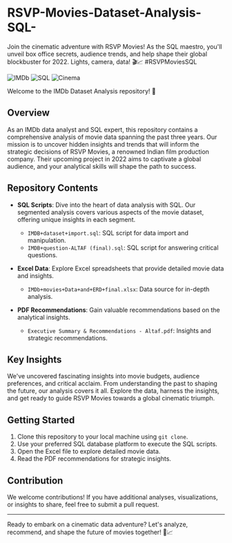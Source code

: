 # RSVP-Movies-Dataset-Analysis-SQL-
Join the cinematic adventure with RSVP Movies! As the SQL maestro, you'll unveil box office secrets, audience trends, and help shape their global blockbuster for 2022. Lights, camera, data! 🎬📈 #RSVPMoviesSQL

![IMDb](https://img.shields.io/badge/IMDb-Data%20Analysis-brightgreen)
![SQL](https://img.shields.io/badge/SQL-Expertise-blue)
![Cinema](https://img.shields.io/badge/Cinema-Insights-red)

Welcome to the IMDb Dataset Analysis repository! 🎥

## Overview

As an IMDb data analyst and SQL expert, this repository contains a comprehensive analysis of movie data spanning the past three years. Our mission is to uncover hidden insights and trends that will inform the strategic decisions of RSVP Movies, a renowned Indian film production company. Their upcoming project in 2022 aims to captivate a global audience, and your analytical skills will shape the path to success.

## Repository Contents

- **SQL Scripts**: Dive into the heart of data analysis with SQL. Our segmented analysis covers various aspects of the movie dataset, offering unique insights in each segment.
   - `IMDB+dataset+import.sql`: SQL script for data import and manipulation.
   - `IMDB+question-ALTAF (final).sql`: SQL script for answering critical questions.
   
- **Excel Data**: Explore Excel spreadsheets that provide detailed movie data and insights.
   - `IMDb+movies+Data+and+ERD+final.xlsx`: Data source for in-depth analysis.
   
- **PDF Recommendations**: Gain valuable recommendations based on the analytical insights.
   - `Executive Summary & Recommendations - Altaf.pdf`: Insights and strategic recommendations.

## Key Insights

We've uncovered fascinating insights into movie budgets, audience preferences, and critical acclaim. From understanding the past to shaping the future, our analysis covers it all. Explore the data, harness the insights, and get ready to guide RSVP Movies towards a global cinematic triumph.

## Getting Started

1. Clone this repository to your local machine using `git clone`.
2. Use your preferred SQL database platform to execute the SQL scripts.
3. Open the Excel file to explore detailed movie data.
4. Read the PDF recommendations for strategic insights.

## Contribution

We welcome contributions! If you have additional analyses, visualizations, or insights to share, feel free to submit a pull request.


---

Ready to embark on a cinematic data adventure? Let's analyze, recommend, and shape the future of movies together! 🍿📈
